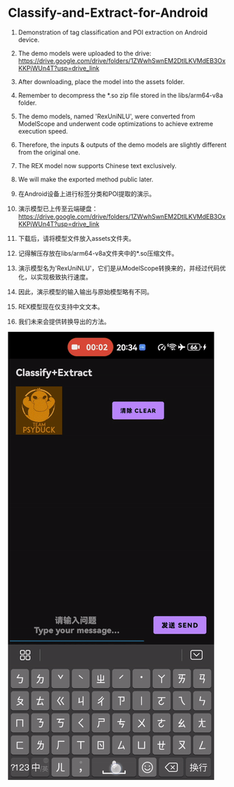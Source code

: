 # Classify-and-Extract-for-Android
1. Demonstration of tag classification and POI extraction on Android device.
2. The demo models were uploaded to the drive: https://drive.google.com/drive/folders/1ZWwhSwnEM2DtlLKVMdEB3OxKKPjWUn4T?usp=drive_link
3. After downloading, place the model into the assets folder.
4. Remember to decompress the *.so zip file stored in the libs/arm64-v8a folder.
5. The demo models, named 'RexUniNLU', were converted from ModelScope and underwent code optimizations to achieve extreme execution speed.
6. Therefore, the inputs & outputs of the demo models are slightly different from the original one.
7. The REX model now supports Chinese text exclusively.
8. We will make the exported method public later.


1. 在Android设备上进行标签分类和POI提取的演示。
2. 演示模型已上传至云端硬盘：https://drive.google.com/drive/folders/1ZWwhSwnEM2DtlLKVMdEB3OxKKPjWUn4T?usp=drive_link
3. 下载后，请将模型文件放入assets文件夹。
4. 记得解压存放在libs/arm64-v8a文件夹中的*.so压缩文件。
5. 演示模型名为'RexUniNLU'，它们是从ModelScope转换来的，并经过代码优化，以实现极致执行速度。
6. 因此，演示模型的输入输出与原始模型略有不同。
7. REX模型现在仅支持中文文本。
8. 我们未来会提供转换导出的方法。

![Demo Animation](https://github.com/DakeQQ/Classify-and-Extract-for-Android/blob/main/extract.gif?raw=true)
